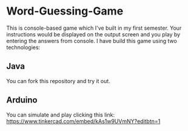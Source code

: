 # Word-Guessing-Game
This is console-based game which I've built in my first semester. Your instructions would be displayed on the output screen and you play by entering the answers from console.  I have build this game using two technologies:

## Java
You can fork this repository and try it out.

## Arduino
You can simulate and play clicking this link:
https://www.tinkercad.com/embed/kAs1w9UVmNY?editbtn=1
